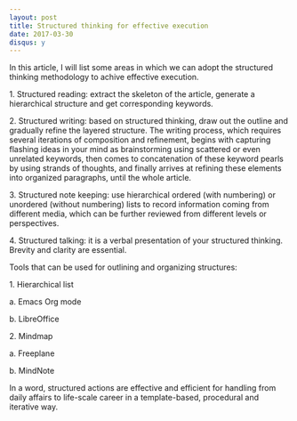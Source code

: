 ```yaml
---
layout: post
title: Structured thinking for effective execution
date: 2017-03-30
disqus: y
---
```


In this article, I will list some areas in which we can adopt the structured thinking methodology to achive effective execution.

1\. Structured reading: extract the skeleton of the article, generate a hierarchical structure and get corresponding keywords.

2\. Structured writing: based on structured thinking, draw out the outline and gradually refine the layered structure. The writing process, which requires several iterations of composition and refinement, begins with capturing flashing ideas in your mind as brainstorming using scattered or even unrelated keywords, then comes to concatenation of these keyword pearls by using strands of thoughts, and finally arrives at refining these elements into organized paragraphs, until the whole article.

3\. Structured note keeping: use hierarchical ordered (with numbering) or unordered (without numbering) lists to record information coming from different media, which can be further reviewed from different levels or perspectives.

4\. Structured talking: it is a verbal presentation of your structured thinking. Brevity and clarity are essential.

Tools that can be used for outlining and organizing structures:

1\. Hierarchical list

a. Emacs Org mode

b. LibreOffice

2\. Mindmap

a. Freeplane

b. MindNote

In a word, structured actions are effective and efficient for handling from daily affairs to life-scale career in a template-based, procedural and iterative way.
